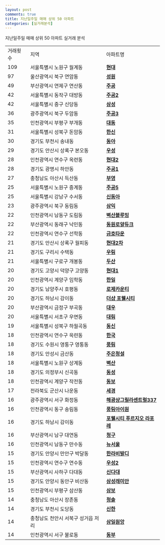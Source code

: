 ```yaml
---
layout: post
comments: true
title: 지난일주일 매매 상위 50 아파트
categories: [실거래분석]
---
```


지난일주일 매매 상위 50 아파트 실거래 분석

<table>
  <tr>
    <td>거래횟수</td>
    <td>지역</td>
    <td>아파트명</td>
  </tr>

  <tr>
    <td>109</td>
    <td>서울특별시 노원구 월계동</td>
    <td colspan="4" style="font-weight: bold;"><a href="https://search.naver.com/search.naver?query=월계동 현대">현대</a></td>
  </tr>

  <tr>
    <td>97</td>
    <td>울산광역시 북구 연암동</td>
    <td colspan="4" style="font-weight: bold;"><a href="https://search.naver.com/search.naver?query=연암동 성원">성원</a></td>
  </tr>

  <tr>
    <td>49</td>
    <td>부산광역시 연제구 연산동</td>
    <td colspan="4" style="font-weight: bold;"><a href="https://search.naver.com/search.naver?query=연산동 주공">주공</a></td>
  </tr>

  <tr>
    <td>42</td>
    <td>서울특별시 동작구 대방동</td>
    <td colspan="4" style="font-weight: bold;"><a href="https://search.naver.com/search.naver?query=대방동 주공2">주공2</a></td>
  </tr>

  <tr>
    <td>42</td>
    <td>서울특별시 중구 신당동</td>
    <td colspan="4" style="font-weight: bold;"><a href="https://search.naver.com/search.naver?query=신당동 삼성">삼성</a></td>
  </tr>

  <tr>
    <td>36</td>
    <td>광주광역시 북구 두암동</td>
    <td colspan="4" style="font-weight: bold;"><a href="https://search.naver.com/search.naver?query=두암동 주공3">주공3</a></td>
  </tr>

  <tr>
    <td>35</td>
    <td>인천광역시 부평구 부개동</td>
    <td colspan="4" style="font-weight: bold;"><a href="https://search.naver.com/search.naver?query=부개동 대동">대동</a></td>
  </tr>

  <tr>
    <td>31</td>
    <td>서울특별시 성북구 돈암동</td>
    <td colspan="4" style="font-weight: bold;"><a href="https://search.naver.com/search.naver?query=돈암동 한신">한신</a></td>
  </tr>

  <tr>
    <td>30</td>
    <td>경기도 부천시 송내동</td>
    <td colspan="4" style="font-weight: bold;"><a href="https://search.naver.com/search.naver?query=송내동 동아">동아</a></td>
  </tr>

  <tr>
    <td>29</td>
    <td>경기도 안산시 상록구 본오동</td>
    <td colspan="4" style="font-weight: bold;"><a href="https://search.naver.com/search.naver?query=본오동 우성">우성</a></td>
  </tr>

  <tr>
    <td>28</td>
    <td>인천광역시 연수구 옥련동</td>
    <td colspan="4" style="font-weight: bold;"><a href="https://search.naver.com/search.naver?query=옥련동 현대2">현대2</a></td>
  </tr>

  <tr>
    <td>28</td>
    <td>경기도 광명시 하안동</td>
    <td colspan="4" style="font-weight: bold;"><a href="https://search.naver.com/search.naver?query=하안동 주공1">주공1</a></td>
  </tr>

  <tr>
    <td>27</td>
    <td>충청남도 아산시 득산동</td>
    <td colspan="4" style="font-weight: bold;"><a href="https://search.naver.com/search.naver?query=득산동 부영">부영</a></td>
  </tr>

  <tr>
    <td>25</td>
    <td>서울특별시 노원구 중계동</td>
    <td colspan="4" style="font-weight: bold;"><a href="https://search.naver.com/search.naver?query=중계동 주공5">주공5</a></td>
  </tr>

  <tr>
    <td>25</td>
    <td>서울특별시 강남구 수서동</td>
    <td colspan="4" style="font-weight: bold;"><a href="https://search.naver.com/search.naver?query=수서동 신동아">신동아</a></td>
  </tr>

  <tr>
    <td>23</td>
    <td>광주광역시 북구 동림동</td>
    <td colspan="4" style="font-weight: bold;"><a href="https://search.naver.com/search.naver?query=동림동 삼익">삼익</a></td>
  </tr>

  <tr>
    <td>22</td>
    <td>인천광역시 남동구 도림동</td>
    <td colspan="4" style="font-weight: bold;"><a href="https://search.naver.com/search.naver?query=도림동 벽산블루밍">벽산블루밍</a></td>
  </tr>

  <tr>
    <td>22</td>
    <td>부산광역시 동래구 낙민동</td>
    <td colspan="4" style="font-weight: bold;"><a href="https://search.naver.com/search.naver?query=낙민동 동원로얄듀크">동원로얄듀크</a></td>
  </tr>

  <tr>
    <td>22</td>
    <td>인천광역시 연수구 선학동</td>
    <td colspan="4" style="font-weight: bold;"><a href="https://search.naver.com/search.naver?query=선학동 금호타운">금호타운</a></td>
  </tr>

  <tr>
    <td>21</td>
    <td>경기도 안산시 상록구 월피동</td>
    <td colspan="4" style="font-weight: bold;"><a href="https://search.naver.com/search.naver?query=월피동 현대2차">현대2차</a></td>
  </tr>

  <tr>
    <td>21</td>
    <td>경기도 구리시 수택동</td>
    <td colspan="4" style="font-weight: bold;"><a href="https://search.naver.com/search.naver?query=수택동 우림">우림</a></td>
  </tr>

  <tr>
    <td>21</td>
    <td>서울특별시 구로구 개봉동</td>
    <td colspan="4" style="font-weight: bold;"><a href="https://search.naver.com/search.naver?query=개봉동 두산">두산</a></td>
  </tr>

  <tr>
    <td>20</td>
    <td>경기도 고양시 덕양구 고양동</td>
    <td colspan="4" style="font-weight: bold;"><a href="https://search.naver.com/search.naver?query=고양동 현대1">현대1</a></td>
  </tr>

  <tr>
    <td>20</td>
    <td>인천광역시 계양구 임학동</td>
    <td colspan="4" style="font-weight: bold;"><a href="https://search.naver.com/search.naver?query=임학동 한일">한일</a></td>
  </tr>

  <tr>
    <td>20</td>
    <td>경기도 남양주시 호평동</td>
    <td colspan="4" style="font-weight: bold;"><a href="https://search.naver.com/search.naver?query=호평동 로제카운티">로제카운티</a></td>
  </tr>

  <tr>
    <td>20</td>
    <td>경기도 하남시 감이동</td>
    <td colspan="4" style="font-weight: bold;"><a href="https://search.naver.com/search.naver?query=감이동 더샵 포웰시티">더샵 포웰시티</a></td>
  </tr>

  <tr>
    <td>20</td>
    <td>부산광역시 금정구 부곡동</td>
    <td colspan="4" style="font-weight: bold;"><a href="https://search.naver.com/search.naver?query=부곡동 대우">대우</a></td>
  </tr>

  <tr>
    <td>20</td>
    <td>서울특별시 서초구 우면동</td>
    <td colspan="4" style="font-weight: bold;"><a href="https://search.naver.com/search.naver?query=우면동 대림">대림</a></td>
  </tr>

  <tr>
    <td>19</td>
    <td>서울특별시 성북구 하월곡동</td>
    <td colspan="4" style="font-weight: bold;"><a href="https://search.naver.com/search.naver?query=하월곡동 동신">동신</a></td>
  </tr>

  <tr>
    <td>18</td>
    <td>인천광역시 연수구 옥련동</td>
    <td colspan="4" style="font-weight: bold;"><a href="https://search.naver.com/search.naver?query=옥련동 한국">한국</a></td>
  </tr>

  <tr>
    <td>18</td>
    <td>경기도 수원시 영통구 영통동</td>
    <td colspan="4" style="font-weight: bold;"><a href="https://search.naver.com/search.naver?query=영통동 풍림">풍림</a></td>
  </tr>

  <tr>
    <td>18</td>
    <td>경기도 안성시 금산동</td>
    <td colspan="4" style="font-weight: bold;"><a href="https://search.naver.com/search.naver?query=금산동 주은청설">주은청설</a></td>
  </tr>

  <tr>
    <td>18</td>
    <td>서울특별시 노원구 상계동</td>
    <td colspan="4" style="font-weight: bold;"><a href="https://search.naver.com/search.naver?query=상계동 벽산">벽산</a></td>
  </tr>

  <tr>
    <td>18</td>
    <td>경기도 의정부시 신곡동</td>
    <td colspan="4" style="font-weight: bold;"><a href="https://search.naver.com/search.naver?query=신곡동 동성">동성</a></td>
  </tr>

  <tr>
    <td>18</td>
    <td>인천광역시 계양구 작전동</td>
    <td colspan="4" style="font-weight: bold;"><a href="https://search.naver.com/search.naver?query=작전동 동보">동보</a></td>
  </tr>

  <tr>
    <td>17</td>
    <td>전라북도 군산시 나운동</td>
    <td colspan="4" style="font-weight: bold;"><a href="https://search.naver.com/search.naver?query=나운동 세경">세경</a></td>
  </tr>

  <tr>
    <td>16</td>
    <td>광주광역시 서구 화정동</td>
    <td colspan="4" style="font-weight: bold;"><a href="https://search.naver.com/search.naver?query=화정동 해광샹그릴라센트럴337">해광샹그릴라센트럴337</a></td>
  </tr>

  <tr>
    <td>16</td>
    <td>인천광역시 동구 송림동</td>
    <td colspan="4" style="font-weight: bold;"><a href="https://search.naver.com/search.naver?query=송림동 풍림아이원">풍림아이원</a></td>
  </tr>

  <tr>
    <td>16</td>
    <td>경기도 하남시 감이동</td>
    <td colspan="4" style="font-weight: bold;"><a href="https://search.naver.com/search.naver?query=감이동 포웰시티 푸르지오 라포레">포웰시티 푸르지오 라포레</a></td>
  </tr>

  <tr>
    <td>16</td>
    <td>부산광역시 남구 대연동</td>
    <td colspan="4" style="font-weight: bold;"><a href="https://search.naver.com/search.naver?query=대연동 청구">청구</a></td>
  </tr>

  <tr>
    <td>16</td>
    <td>인천광역시 남동구 만수동</td>
    <td colspan="4" style="font-weight: bold;"><a href="https://search.naver.com/search.naver?query=만수동 뉴서울">뉴서울</a></td>
  </tr>

  <tr>
    <td>15</td>
    <td>경기도 안양시 만안구 박달동</td>
    <td colspan="4" style="font-weight: bold;"><a href="https://search.naver.com/search.naver?query=박달동 한라비발디">한라비발디</a></td>
  </tr>

  <tr>
    <td>15</td>
    <td>인천광역시 연수구 연수동</td>
    <td colspan="4" style="font-weight: bold;"><a href="https://search.naver.com/search.naver?query=연수동 우성2">우성2</a></td>
  </tr>

  <tr>
    <td>15</td>
    <td>부산광역시 사하구 다대동</td>
    <td colspan="4" style="font-weight: bold;"><a href="https://search.naver.com/search.naver?query=다대동 신다대">신다대</a></td>
  </tr>

  <tr>
    <td>15</td>
    <td>경기도 안양시 동안구 비산동</td>
    <td colspan="4" style="font-weight: bold;"><a href="https://search.naver.com/search.naver?query=비산동 삼성래미안">삼성래미안</a></td>
  </tr>

  <tr>
    <td>15</td>
    <td>인천광역시 부평구 삼산동</td>
    <td colspan="4" style="font-weight: bold;"><a href="https://search.naver.com/search.naver?query=삼산동 삼보">삼보</a></td>
  </tr>

  <tr>
    <td>14</td>
    <td>충청남도 아산시 장존동</td>
    <td colspan="4" style="font-weight: bold;"><a href="https://search.naver.com/search.naver?query=장존동 청솔">청솔</a></td>
  </tr>

  <tr>
    <td>14</td>
    <td>경기도 부천시 도당동</td>
    <td colspan="4" style="font-weight: bold;"><a href="https://search.naver.com/search.naver?query=도당동 신한">신한</a></td>
  </tr>

  <tr>
    <td>14</td>
    <td>충청남도 천안시 서북구 성거읍 저리</td>
    <td colspan="4" style="font-weight: bold;"><a href="https://search.naver.com/search.naver?query=성거읍 저리 삼일원앙">삼일원앙</a></td>
  </tr>

  <tr>
    <td>14</td>
    <td>인천광역시 서구 불로동</td>
    <td colspan="4" style="font-weight: bold;"><a href="https://search.naver.com/search.naver?query=불로동 동부">동부</a></td>
  </tr>

</table>
